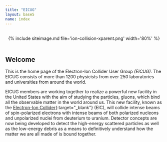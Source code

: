 ```yaml
---
title: "EICUG"
layout: base5
name: index
---
```


<br/>
<div align="center"   id="grad1">
{% include siteimage.md file='ion-collision-xparent.png' width='80%' %}
</div>
<br/>


## Welcome

This is the home page of the Electron-Ion Collider User Group *(EICUG)*.
The EICUG consists of more than 1200 physicists from over 250 laboratories
and universities from around the world.

EICUG members are working together to realize a powerful new facility in the
United States with the aim of studying the particles, gluons, which
bind all the observable matter in the world around us. This new facility, known as the
[Electron-Ion Collider](https://www.bnl.gov/eic/){:target="_blank"} (EIC),
will collide intense beams of spin-polarized electrons with intense
beams of both polarized nucleons and unpolarized nuclei
from deuterium to uranium. Detector concepts are now being
developed to detect the high-energy scattered particles as well
as the low-energy debris as a means to definitively understand
how the matter we are all made of is bound together.
<br/>



<!-- div align="center"><img src="{{ '/assets/images/site/49899164917_eed03df6ee_w.jpg' | relative_url }}"> </div -->
